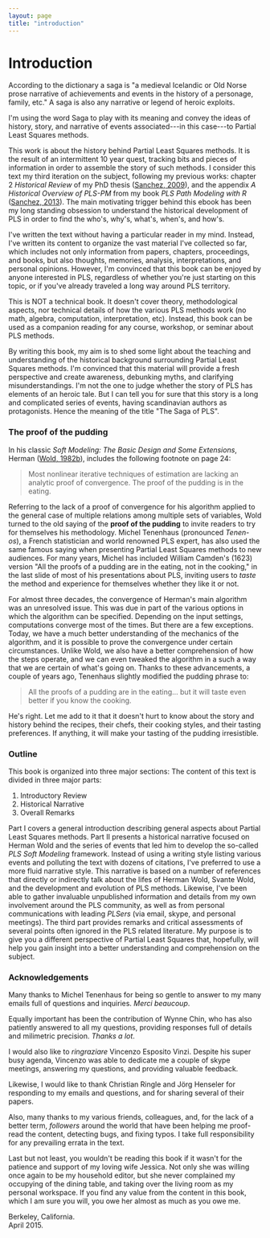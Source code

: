 ```yaml
---
layout: page
title: "introduction"
---
```


# Introduction

According to the dictionary a saga is "a medieval Icelandic or Old Norse prose narrative of achievements and events in the history of a personage, family, etc."
A saga is also any narrative or legend of heroic exploits.

I'm using the word Saga to play with its meaning and convey the ideas of history, story, and narrative of events associated---in this case---to Partial Least Squares methods.

This work is about the history behind Partial Least Squares methods. It is the result of an intermittent 10 year quest, tracking bits and pieces of information in order to assemble the story of such methods. I consider this text my third iteration on the subject, following my previous works: chapter 2 _Historical Review_ of my PhD thesis ([Sanchez, 2009](references.html/#Sanchez2009)), and the appendix _A Historical Overview of PLS-PM_ from my book _PLS Path Modeling with R_ ([Sanchez, 2013](references.html/#Sanchez2013)). The main motivating trigger behind this ebook has been my long standing obsession to understand the historical development of PLS in order to find the who's, why's, what's, when's, and how's. 

I've written the text without having a particular reader in my mind. Instead, I've written its content to organize the vast material I've collected so far, which includes not only information from papers, chapters, proceedings, and books, but also thoughts, memories, analysis, interpretations, and personal opinions. However, I'm convinced that this book can be enjoyed by anyone interested in PLS, regardless of whether you're just starting on this topic, or if you've already traveled a long way around PLS territory.

This is NOT a technical book. It doesn't cover theory, methodological aspects, nor technical details of how the various PLS methods work (no math, algebra, computation, interpretation, etc). Instead, this book can be used as a companion reading for any course, workshop, or seminar about PLS methods.

By writing this book, my aim is to shed some light about the teaching and understanding of the historical background surrounding Partial Least Squares methods. I'm convinced that this material will provide a fresh perspective and create awareness, debunking myths, and clarifying misunderstandings. I'm not the one to judge whether the story of PLS has elements of an heroic tale. But I can tell you for sure that this story is a long and complicated series of events, having scandinavian authors as protagonists. Hence the meaning of the title "The Saga of PLS".


### The proof of the pudding

In his classic _Soft Modeling: The Basic Design and Some Extensions_, Herman  ([Wold, 1982b](references.html/#Wold1982b)), includes the following footnote on page 24: 

> Most nonlinear iterative techniques of estimation are lacking an analytic proof of convergence. The proof of the pudding is in the eating. 

Referring to the lack of a proof of convergence for his algorithm applied to the general case of multiple relations among multiple sets of variables, Wold turned to the old saying of the __proof of the pudding__ to invite readers to try for themselves his methodology. Michel Tenenhaus (pronounced _Tenen-os_), a French statistician and world renowned PLS expert, has also used the same famous saying when presenting Partial Least Squares methods to new audiences. For many years, Michel has included William Camden's (1623) version "All the proofs of a pudding are in the eating, not in the cooking," in the last slide of most of his presentations about PLS, inviting users to _taste_ the method and experience for themselves whether they like it or not. 

For almost three decades, the convergence of Herman's main algorithm was an unresolved issue. This was due in part of the various options in which the algorithm can be specified. Depending on the input settings, computations converge most of the times. But there are a few exceptions. Today, we have a much better understanding of the mechanics of the algorithm, and it is possible to prove the convergence under certain circumstances. Unlike Wold, we also have a better comprehension of how the steps operate, and we can even tweaked the algorithm in a such a way that we are certain of what's going on. Thanks to these advancements, a couple of years ago, Tenenhaus slightly modified the pudding phrase to:

> All the proofs of a pudding are in the eating... but it will taste even better if you know the cooking.

He's right. Let me add to it that it doesn't hurt to know about the story and history behind the recipes, their chefs, their cooking styles, and their tasting preferences. If anything, it will make your tasting of the pudding irresistible. 


### Outline

This book is organized into three major sections:
The content of this text is divided in three major parts:

1. Introductory Review
2. Historical Narrative
3. Overall Remarks

Part I covers a general introduction describing general aspects about Partial Least Squares methods. Part II presents a historical narrative focused on Herman Wold and the series of events that led him to develop the so-called _PLS Soft Modeling_ framework. Instead of using a writing style listing various events and polluting the text with dozens of citations, I've preferred to use a more fluid narrative style. This narrative is based on a number of references that directly or indirectly talk about the lifes of Herman Wold, Svante Wold, and the development and evolution of PLS methods. Likewise, I've been able to gather invaluable unpublished information and details from my own involvement around the PLS community, as well as from personal communications with leading _PLSers_ (via email, skype, and personal meetings). The third part provides remarks and critical assessments of several points often ignored in the PLS related literature. My purpose is to give you a different perspective of Partial Least Squares that, hopefully, will help you gain insight into a better understanding and comprehension on the subject.


### Acknowledgements

Many thanks to Michel Tenenhaus for being so gentle to answer to my many emails full of questions and inquiries. _Merci beaucoup_.

Equally important has been the contribution of Wynne Chin, who has also patiently answered to all my questions, providing responses full of details and milimetric precision. _Thanks a lot_.

I would also like to _ringraziare_ Vincenzo Esposito Vinzi. Despite his super busy agenda, Vincenzo was able to dedicate me a couple of skype meetings, answering my questions, and providing valuable feedback. 

Likewise, I would like to thank Christian Ringle and Jörg Henseler for responding to my emails and questions, and for sharing several of their papers. 

Also, many thanks to my various friends, colleagues, and, for the lack of a better term, _followers_ around the world that have been helping me proof-read the content, detecting bugs, and fixing typos. I take full responsibility for any prevailing errata in the text.

Last but not least, you wouldn't be reading this book if it wasn't for the patience and support of my loving wife Jessica. Not only she was willing once again to be my household editor, but she never complained my occupying of the dining table, and taking over the living room as my personal workspace. If you find any value from the content in this book, which I am sure you will, you owe her almost as much as you owe me.

Berkeley, California. <br>
April 2015.

